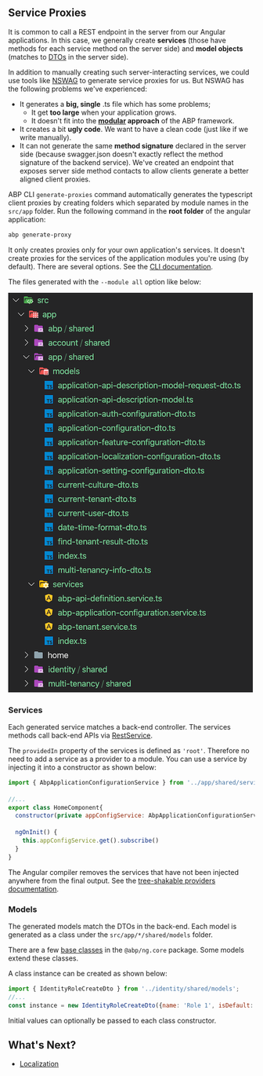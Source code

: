 ## Service Proxies

It is common to call a REST endpoint in the server from our Angular applications. In this case, we generally create **services** (those have methods for each service method on the server side) and **model objects** (matches to [DTOs](../../Data-Transfer-Objects) in the server side).

In addition to manually creating such server-interacting services, we could use tools like [NSWAG](https://github.com/RicoSuter/NSwag) to generate service proxies for us. But NSWAG has the following problems we've experienced:

* It generates a **big, single** .ts file which has some problems;
  * It get **too large** when your application grows.
  * It doesn't fit into the **[modular](../../Module-Development-Basics) approach** of the ABP framework.
* It creates a bit **ugly code**. We want to have a clean code (just like if we write manually).
* It can not generate the same **method signature** declared in the server side (because swagger.json doesn't exactly reflect the method signature of the backend service). We've created an endpoint that exposes server side method contacts to allow clients generate a better aligned client proxies.

ABP CLI `generate-proxies` command automatically generates the typescript client proxies by creating folders which separated by module names in the `src/app` folder.
Run the following command in the **root folder** of the angular application:

```bash
abp generate-proxy
```

It only creates proxies only for your own application's services. It doesn't create proxies for the services of the application modules you're using (by default). There are several options. See the [CLI documentation](../../CLI).

The files generated with the `--module all` option like below:

![generated-files-via-generate-proxy](./images/generated-files-via-generate-proxy.png)

### Services

Each generated service matches a back-end controller. The services methods call back-end APIs via [RestService](./Rest-Service.md).

<!-- A variable named `apiName` is defined in each service. `apiName` matches the module's RemoteServiceName. This variable passes to the `RestService` as a parameter at each request. It matches the key of  `apis` object in the environment. If there is no microservice API defined in the environment, `RestService` uses the default. -->

The `providedIn` property of the services is defined as `'root'`. Therefore no need to add a service as a provider to a module. You can use a service by injecting it into a constructor as shown below:

```js
import { AbpApplicationConfigurationService } from '../app/shared/services';

//...
export class HomeComponent{
  constructor(private appConfigService: AbpApplicationConfigurationService) {}

  ngOnInit() {
    this.appConfigService.get().subscribe()
  }
}
```

The Angular compiler removes the services that have not been injected anywhere from the final output. See the [tree-shakable providers documentation](https://angular.io/guide/dependency-injection-providers#tree-shakable-providers).

### Models

The generated models match the DTOs in the back-end. Each model is generated as a class under the `src/app/*/shared/models` folder. 

There are a few [base classes](https://github.com/abpframework/abp/blob/dev/npm/ng-packs/packages/core/src/lib/models/dtos.ts) in the `@abp/ng.core` package. Some models extend these classes.

A class instance can be created as shown below:

```js
import { IdentityRoleCreateDto } from '../identity/shared/models';
//...
const instance = new IdentityRoleCreateDto({name: 'Role 1', isDefault: false, isPublic: true})
```

Initial values ​​can optionally be passed to each class constructor.

## What's Next?

* [Localization](./Localization.md)